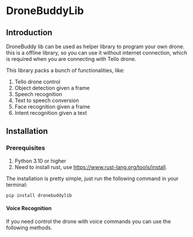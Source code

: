 # DroneBuddyLib

## Introduction

DroneBuddy lib can be used as helper library to program your own drone. this is a offline library, so you can use it
without internet connection, which is required when you are connecting with Tello drone.

This library packs a bunch of functionalities, like: 
1. Tello drone control
2. Object detection given a frame
3. Speech recognition
4. Text to speech conversion
5. Face recognition given a frame
6. Intent recognition given a text

## Installation

### Prerequisites
1. Python 3.10 or higher
2. Need to install rust, use https://www.rust-lang.org/tools/install.

The installation is pretty simple, just run the following command in your terminal:

`pip install dronebuddylib
`
#### Voice Recognition

If you need control the drone with voice commands you can use the following methods.
